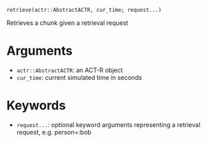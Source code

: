 ```
retrieve(actr::AbstractACTR, cur_time; request...)
```

Retrieves a chunk given a retrieval request

# Arguments

  * `actr::AbstractACTR`: an ACT-R object
  * `cur_time`: current simulated time in seconds

# Keywords

  * `request...`: optional keyword arguments representing a retrieval request, e.g. person=:bob
